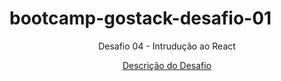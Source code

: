 # bootcamp-gostack-desafio-01
<p align="center">
  <a>Desafio 04 - Intrudução ao React</a>
</p>

<p align="center">
  <a href="https://github.com/Rocketseat/bootcamp-gostack-desafio-04/blob/master/README.md#desafio-04-introdu%C3%A7%C3%A3o-ao-react">Descrição do Desafio</a>
</p>